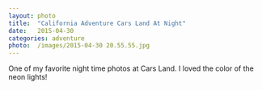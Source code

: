 ```yaml
---
layout: photo
title:  "California Adventure Cars Land At Night"
date:   2015-04-30
categories: adventure
photo:	/images/2015-04-30 20.55.55.jpg
---
```


One of my favorite night time photos at Cars Land. I loved the color of the neon lights!